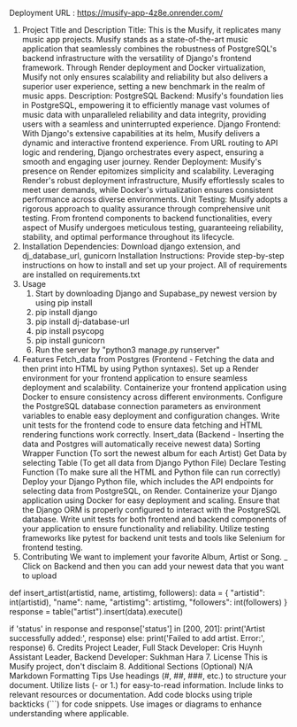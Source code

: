 Deployment URL : https://musify-app-4z8e.onrender.com/
1. Project Title and Description
Title:
This is the Musify, it replicates many music app projects. Musify stands as a state-of-the-art music application that seamlessly combines the robustness of PostgreSQL's backend infrastructure with the versatility of Django's frontend framework. Through Render deployment and Docker virtualization, Musify not only ensures scalability and reliability but also delivers a superior user experience, setting a new benchmark in the realm of music apps.
Description:
PostgreSQL Backend: Musify's foundation lies in PostgreSQL, empowering it to efficiently manage vast volumes of music data with unparalleled reliability and data integrity, providing users with a seamless and uninterrupted experience.
Django Frontend: With Django's extensive capabilities at its helm, Musify delivers a dynamic and interactive frontend experience. From URL routing to API logic and rendering, Django orchestrates every aspect, ensuring a smooth and engaging user journey.
Render Deployment: Musify's presence on Render epitomizes simplicity and scalability. Leveraging Render's robust deployment infrastructure, Musify effortlessly scales to meet user demands, while Docker's virtualization ensures consistent performance across diverse environments.
Unit Testing: Musify adopts a rigorous approach to quality assurance through comprehensive unit testing. From frontend components to backend functionalities, every aspect of Musify undergoes meticulous testing, guaranteeing reliability, stability, and optimal performance throughout its lifecycle.
2. Installation
Dependencies: Download django extension, and dj_database_url, gunicorn
Installation Instructions: Provide step-by-step instructions on how to install and set up your project.
All of requirements are installed on requirements.txt
3. Usage
    1. Start by downloading Django and Supabase_py newest version by using pip install
    2. pip install django
    3. pip install dj-database-url
    4. pip install psycopg
    5. pip install gunicorn
    6. Run the server by "python3 manage.py runserver"
4. Features
Fetch_data from Postgres (Frontend - Fetching the data and then print into HTML by using Python syntaxes). Set up a Render environment for your frontend application to ensure seamless deployment and scalability.
Containerize your frontend application using Docker to ensure consistency across different environments.
Configure the PostgreSQL database connection parameters as environment variables to enable easy deployment and configuration changes.
Write unit tests for the frontend code to ensure data fetching and HTML rendering functions work correctly.
Insert_data (Backend - Inserting the data and Postgres will automatically receive newest data)
Sorting Wrapper Function (To sort the newest album for each Artist)
Get Data by selecting Table (To get all data from Django Python File)
Declare Testing Function (To make sure all the HTML and Python file can run correctly)
Deploy your Django Python file, which includes the API endpoints for selecting data from PostgreSQL, on Render.
Containerize your Django application using Docker for easy deployment and scaling.
Ensure that the Django ORM is properly configured to interact with the PostgreSQL database.
Write unit tests for both frontend and backend components of your application to ensure functionality and reliability.
Utilize testing frameworks like pytest for backend unit tests and tools like Selenium for frontend testing.
5. Contributing
We want to implement your favorite Album, Artist or Song. _ Click on Backend and then you can add your newest data that you want to upload

def insert_artist(artistid, name, artistimg, followers):
data = {
    "artistid": int(artistid),
    "name": name,
    "artistimg": artistimg, 
    "followers": int(followers)
}
response = table("artist").insert(data).execute()  

if 'status' in response and response['status'] in [200, 201]:
    print('Artist successfully added:', response)
else:
    print('Failed to add artist. Error:', response)
6. Credits
Project Leader, Full Stack Developer: Cris Huynh
Assistant Leader, Backend Developer: Sukhman Hara
7. License
This is Musify project, don't disclaim
8. Additional Sections (Optional)
N/A
Markdown Formatting Tips
Use headings (#, ##, ###, etc.) to structure your document.
Utilize lists (- or 1.) for easy-to-read information.
Include links to relevant resources or documentation.
Add code blocks using triple backticks (```) for code snippets.
Use images or diagrams to enhance understanding where applicable.
